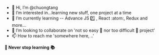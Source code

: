 - 👋 Hi, I’m @chuongtang
- 👀 I’m interested in...learning new stuff, one project at a time
- 🌱 I’m currently learning -- Advance JS *️⃣ , React :atom:, Redux and more...
- 💞️ I’m looking to collaborate on 'not so easy 🍦  nor too difficult 🦈  project'
- 📫 How to reach me 'somewhere here, ..'

**📖 Never stop learning 📚**

<!---
chuongtang/chuongtang is a ✨ special ✨ repository because its `README.md` (this file) appears on your GitHub profile.
You can click the Preview link to take a look at your changes.
--->
